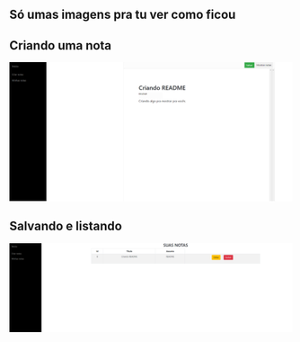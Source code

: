 ## Só umas imagens pra tu ver como ficou ##

## Criando uma nota ##
<img src="./img/criar-notas.png">

## Salvando e listando ##
<img src="./img/mostrar-notas.png">
